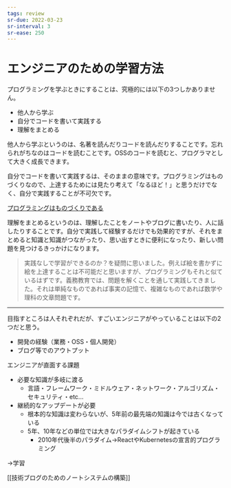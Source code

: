 ```yaml
---
tags: review
sr-due: 2022-03-23
sr-interval: 3
sr-ease: 250
---
```


# エンジニアのための学習方法

プログラミングを学ぶときにすることは、究極的には以下の3つしかありません。

- 他人から学ぶ
- 自分でコードを書いて実践する
- 理解をまとめる

他人から学ぶというのは、名著を読んだりコードを読んだりすることです。忘れられがちなのはコードを読むことです。OSSのコードを読むと、プログラマとして大きく成長できます。

自分でコードを書いて実践するは、そのままの意味です。プログラミングはものづくりなので、上達するためには見たり考えて「なるほど！」と思うだけでなく、自分で実践することが不可欠です。

[プログラミングはものづくりである](プログラミングはものづくりである.md)

理解をまとめるというのは、理解したことをノートやブログに書いたり、人に話したりすることです。自分で実践して経験するだけでも効果的ですが、それをまとめると知識と知識がつながったり、思い出すときに便利になったり、新しい問題を見つけるきっかけになります。

> 実践なしで学習ができるのか？を疑問に思いました。例えば絵を書かずに絵を上達することは不可能だと思いますが、プログラミングもそれと似ているはずです。義務教育では、問題を解くことを通して実践してきました。それは単純なものであれば事実の記憶で、複雑なものであれば数学や理科の文章問題です。

---

目指すところは人それぞれだが、すごいエンジニアがやっていることは以下の2つだと思う。

- 開発の経験（業務・OSS・個人開発）
- ブログ等でのアウトプット

エンジニアが直面する課題

- 必要な知識が多岐に渡る
  - 言語・フレームワーク・ミドルウェア・ネットワーク・アルゴリズム・セキュリティ・etc...
- 継続的なアップデートが必要
  - 根本的な知識は変わらないが、5年前の最先端の知識は今では古くなっている
  - 5年、10年などの単位では大きなパラダイムシフトが起きている
    - 2010年代後半のパラダイム→ReactやKubernetesの宣言的プログラミング

→学習

[[技術ブログのためのノートシステムの構築]]
